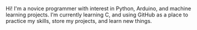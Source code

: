 Hi! 
I'm a novice programmer with interest in Python, Arduino, and machine learning projects. 
I’m currently learning C, and using GitHub as a place to practice my skills, store my 
projects, and learn new things. 
